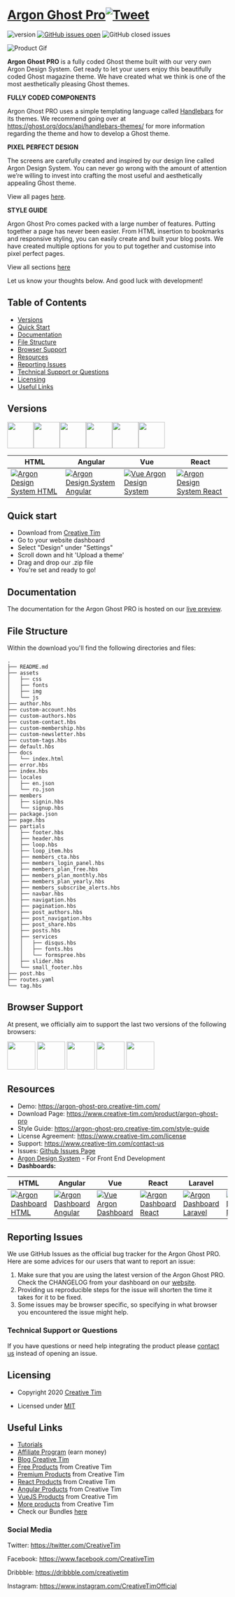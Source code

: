 # [Argon Ghost Pro](https://creative-tim.com/product/argon-ghost-pro)[![Tweet](https://img.shields.io/twitter/url/http/shields.io.svg?style=social&logo=twitter)](https://twitter.com/intent/tweet?text=Argon%20Ghost%20Pro,%20a%20cool%20magazine%20theme%20built%20for%20Ghost%20by%20Creative%20Tim.%20https://argon-ghost-pro.creative-tim.com/&via=CreativeTim%20%23argon%20%23designsystem%20%23developers)


 ![version](https://img.shields.io/badge/version-1.0.0-blue.svg)  [![GitHub issues open](https://img.shields.io/github/issues/creativetimofficial/ct-argon-ghost-pro.svg?style=flat)](https://github.com/creativetimofficial/ct-argon-ghost-pro/issues?q=is%3Aopen+is%3Aissue) 
![GitHub closed issues](https://img.shields.io/github/issues-closed-raw/creativetimofficial/ct-argon-ghost-pro)

![Product Gif](https://raw.githubusercontent.com/creativetimofficial/public-assets/master/argon-ghost-pro/website_thumbnail.jpg)

**Argon Ghost PRO** is a fully coded Ghost theme built with our very own Argon Design System. Get ready to let your users enjoy this beautifully coded Ghost magazine theme. We have created what we think is one of the most aesthetically pleasing Ghost themes.

**FULLY CODED COMPONENTS**

Argon Ghost PRO uses a simple templating language called [Handlebars](http://handlebarsjs.com/)  for its themes. We recommend going over at https://ghost.org/docs/api/handlebars-themes/ for more information regarding the theme and how to develop a Ghost theme.

**PIXEL PERFECT DESIGN**

The screens are carefully created and inspired by our design line called Argon Design System. You can never go wrong with the amount of attention we’re willing to invest into crafting the most useful and aesthetically appealing Ghost theme.

View all pages [here](https://argon-ghost-pro.creative-tim.com (https://argon-ghost-pro.creative-tim.com/)). 

**STYLE GUIDE**

Argon Ghost Pro comes packed with a large number of features. Putting together a page has never been easier. From HTML insertion to bookmarks and responsive styling, you can easily create and built your blog posts. We have created multiple options for you to put together and customise into pixel perfect pages. 

View all sections [here](https://argon-ghost-pro.creative-tim.com/style-guide)

Let us know your thoughts below. And good luck with development!


## Table of Contents

* [Versions](#versions) 
* [Quick Start](#quick-start)
* [Documentation](#documentation)
* [File Structure](#file-structure)
* [Browser Support](#browser-support)
* [Resources](#resources)
* [Reporting Issues](#reporting-issues)
* [Technical Support or Questions](#technical-support-or-questions)
* [Licensing](#licensing)
* [Useful Links](#useful-links)

## Versions

[<img src="https://raw.githubusercontent.com/creativetimofficial/public-assets/master/logos/icon_ghost.png" width="60" height="60"/>](https://www.creative-tim.com/product/argon-ghost-pro?ref=mkg-github-readme)[<img src="https://github.com/creativetimofficial/public-assets/blob/master/logos/angular-logo.jpg?raw=true" width="60" height="60" />](https://www.creative-tim.com/product/argon-design-system-angular)[<img src="https://github.com/creativetimofficial/public-assets/blob/master/logos/html-logo.jpg?raw=true" width="60" height="60" />](https://www.creative-tim.com/product/argon-design-system?ref=mkg-github-readme)[<img src="https://github.com/creativetimofficial/public-assets/blob/master/logos/vue-logo.jpg?raw=true" width="60" height="60" />](https://www.creative-tim.com/product/vue-argon-design-system?ref=mkg-github-readme)[<img src="https://github.com/creativetimofficial/public-assets/blob/master/logos/react-logo.jpg?raw=true" width="60" height="60" />](https://www.creative-tim.com/product/argon-design-system-react?ref=mkg-github-readme)[<img src="https://github.com/creativetimofficial/public-assets/blob/master/logos/react-native-logo.jpg?raw=true" width="60" height="60" />](https://www.creative-tim.com/product/argon-react-native?ref=mkg-github-readme)



| HTML | Angular | Vue  | React  |
| --- | --- | ---  |---  |
| [![Argon Design System HTML](https://github.com/creativetimofficial/public-assets/blob/master/argon-design-system/argon-design-system.jpg?raw=true)](https://www.creative-tim.com/product/argon-design-system?ref=adsr-github-readme)  | [![Argon Design System Angular](https://github.com/creativetimofficial/public-assets/blob/master/argon-design-system-angular/argon-design-system-angular.jpg?raw=true)](https://www.creative-tim.com/product/argon-design-system-angular?ref=adsr-github-readme)  | [![Vue Argon Design System](https://github.com/creativetimofficial/public-assets/blob/master/vue-argon-design-system/vue-argon-design-system.jpg?raw=true)](https://www.creative-tim.com/product/vue-argon-design-system?ref=adsr-github-readme)  | [![Argon Design System React](https://github.com/creativetimofficial/public-assets/blob/master/argon-design-system-react/argon-design-system-react.jpg?raw=true)](https://www.creative-tim.com/product/argon-design-system-react?ref=adsr-github-readme)

## Quick start
- Download from [Creative Tim](https://www.creative-tim.com/product/argon-ghost-pro?ref=argghost-github-readme)
- Go to your website dashboard 
- Select "Design" under "Settings"
- Scroll down and hit 'Upload a theme'
- Drag and drop our .zip file 
- You're set and ready to go!

## Documentation
The documentation for the Argon Ghost PRO is hosted on our [live preview](https://argon-ghost-pro.creative-tim.com/style-guide?ref=argghost-github-readme).

## File Structure
Within the download you'll find the following directories and files:

```
.
├── README.md
├── assets
│   ├── css
│   ├── fonts
│   ├── img
│   └── js
├── author.hbs
├── custom-account.hbs
├── custom-authors.hbs
├── custom-contact.hbs
├── custom-membership.hbs
├── custom-newsletter.hbs
├── custom-tags.hbs
├── default.hbs
├── docs
│   └── index.html
├── error.hbs
├── index.hbs
├── locales
│   ├── en.json
│   └── ro.json
├── members
│   ├── signin.hbs
│   └── signup.hbs
├── package.json
├── page.hbs
├── partials
│   ├── footer.hbs
│   ├── header.hbs
│   ├── loop.hbs
│   ├── loop_item.hbs
│   ├── members_cta.hbs
│   ├── members_login_panel.hbs
│   ├── members_plan_free.hbs
│   ├── members_plan_monthly.hbs
│   ├── members_plan_yearly.hbs
│   ├── members_subscribe_alerts.hbs
│   ├── navbar.hbs
│   ├── navigation.hbs
│   ├── pagination.hbs
│   ├── post_authors.hbs
│   ├── post_navigation.hbs
│   ├── post_share.hbs
│   ├── posts.hbs
│   ├── services
│   │   ├── disqus.hbs
│   │   ├── fonts.hbs
│   │   └── formspree.hbs
│   ├── slider.hbs
│   └── small_footer.hbs
├── post.hbs
├── routes.yaml
└── tag.hbs
```

## Browser Support

At present, we officially aim to support the last two versions of the following browsers:

<img src="https://github.com/creativetimofficial/public-assets/blob/master/logos/chrome-logo.png?raw=true" width="64" height="64"> <img src="https://raw.githubusercontent.com/creativetimofficial/public-assets/master/logos/firefox-logo.png" width="64" height="64"> <img src="https://raw.githubusercontent.com/creativetimofficial/public-assets/master/logos/edge-logo.png" width="64" height="64"> <img src="https://raw.githubusercontent.com/creativetimofficial/public-assets/master/logos/safari-logo.png" width="64" height="64"> <img src="https://raw.githubusercontent.com/creativetimofficial/public-assets/master/logos/opera-logo.png" width="64" height="64">

## Resources
- Demo: <https://argon-ghost-pro.creative-tim.com/>
- Download Page: <https://www.creative-tim.com/product/argon-ghost-pro>
- Style Guide: <https://argon-ghost-pro.creative-tim.com/style-guide>
- License Agreement: <https://www.creative-tim.com/license>
- Support: <https://www.creative-tim.com/contact-us>
- Issues: [Github Issues Page](https://github.com/creativetimofficial/ct-argon-ghost-pro/issues)
- [Argon Design System](https://www.creative-tim.com/product/argon-design-system-pro?ref=argghost-github-readme) - For Front End Development
- **Dashboards:**

| HTML | Angular | Vue | React | Laravel | NodeJS |
| --- | --- | --- | --- | --- | --- |
| [![Argon Dashboard  HTML](https://github.com/creativetimofficial/public-assets/blob/master/argon-dashboard/argon-dashboard.jpg?raw=true)](https://www.creative-tim.com/product/argon-dashboard?ref=argghost-github-readme) | [![Argon Dashboard Angular](https://github.com/creativetimofficial/public-assets/blob/master/argon-dashboard-angular/argon-dashboard-angular.jpg?raw=true)](https://www.creative-tim.com/product/argon-dashboard-angular?ref=argghost-github-readme) | [![Vue Argon Dashboard](https://github.com/creativetimofficial/public-assets/blob/master/vue-argon-dashboard/vue-argon-dashboard.jpg?raw=true)](https://www.creative-tim.com/product/vue-argon-dashboard) | [![Argon Dashboard React](https://github.com/creativetimofficial/public-assets/blob/master/argon-dashboard-react/argon-dashboard-react.jpg?raw=true)](https://www.creative-tim.com/product/argon-dashboard-react?ref=argghost-github-readme) | [![Argon Dashboard Laravel](https://github.com/creativetimofficial/public-assets/blob/master/argon-dashboard-laravel/argon-dashboard-laravel.jpg?raw=true)](https://www.creative-tim.com/product/argon-dashboard-laravel?ref=argghost-github-readme) | [![Argon Dashboard NodeJS](https://raw.githubusercontent.com/creativetimofficial/public-assets/master/argon-dashboard-nodejs/argon-dashboard-nodejs.jpg)](https://www.creative-tim.com/product/argon-dashboard-nodejs?ref=argghost-github-readme) |

## Reporting Issues

We use GitHub Issues as the official bug tracker for the Argon Ghost PRO. Here are some advices for our users that want to report an issue:

1. Make sure that you are using the latest version of the Argon Ghost PRO. Check the CHANGELOG from your dashboard on our [website](https://www.creative-tim.com/?ref=mkg-github-readme).
2. Providing us reproducible steps for the issue will shorten the time it takes for it to be fixed.
3. Some issues may be browser specific, so specifying in what browser you encountered the issue might help.


### Technical Support or Questions

If you have questions or need help integrating the product please [contact us](https://www.creative-tim.com/contact-us?ref=argghost-github-readme) instead of opening an issue.


## Licensing

- Copyright 2020 [Creative Tim](https://www.creative-tim.com/?ref=argghost-github-readme)

- Licensed under [MIT](https://github.com/creativetimofficial/ct-argon-ghost-pro/blob/master/LICENSE.md)


## Useful Links

- [Tutorials](https://www.youtube.com/channel/UCVyTG4sCw-rOvB9oHkzZD1w)
- [Affiliate Program](https://www.creative-tim.com/affiliates/new?ref=argghost-github-readme) (earn money)
- [Blog Creative Tim](http://blog.creative-tim.com/)
- [Free Products](https://www.creative-tim.com/bootstrap-themes/free?ref=argghost-github-readme) from Creative Tim
- [Premium Products](https://www.creative-tim.com/bootstrap-themes/premium?ref=argghost-github-readme) from Creative Tim
- [React Products](https://www.creative-tim.com/bootstrap-themes/react-themes?ref=argghost-github-readme) from Creative Tim
- [Angular Products](https://www.creative-tim.com/bootstrap-themes/angular-themes?ref=argghost-github-readme) from Creative Tim
- [VueJS Products](https://www.creative-tim.com/bootstrap-themes/vuejs-themes?ref=argghost-github-readme) from Creative Tim
- [More products](https://www.creative-tim.com/bootstrap-themes?ref=argghost-github-readme) from Creative Tim
- Check our Bundles [here](https://www.creative-tim.com/bundles?ref=argghost-github-readme)


### Social Media

Twitter: <https://twitter.com/CreativeTim>

Facebook: <https://www.facebook.com/CreativeTim>

Dribbble: <https://dribbble.com/creativetim>

Instagram: <https://www.instagram.com/CreativeTimOfficial>


